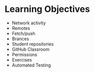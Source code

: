 # Learning Objectives

* Network activity
* Remotes
* Fetch/push
* Brances
* Student repositories
* GitHub Classroom
* Permissions
* Exercises
* Automated Testing
